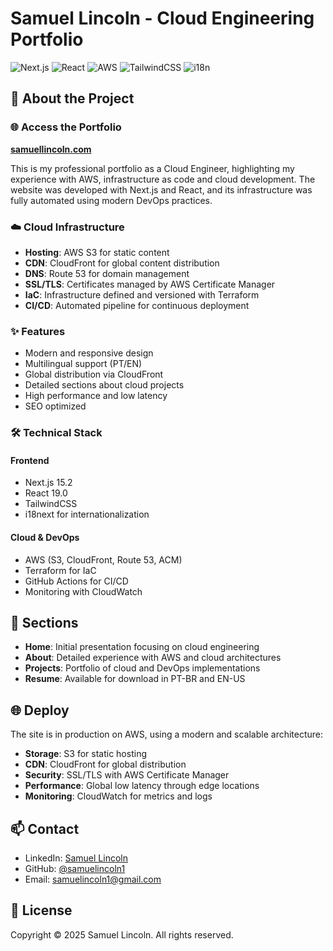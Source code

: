# Samuel Lincoln - Cloud Engineering Portfolio

![Next.js](https://img.shields.io/badge/Next.js-000000?style=for-the-badge&logo=next.js&logoColor=white)
![React](https://img.shields.io/badge/React-61DAFB?style=for-the-badge&logo=react&logoColor=black)
![AWS](https://img.shields.io/badge/AWS-232F3E?style=for-the-badge&logo=amazon-aws&logoColor=white)
![TailwindCSS](https://img.shields.io/badge/Tailwind_CSS-38B2AC?style=for-the-badge&logo=tailwind-css&logoColor=white)
![i18n](https://img.shields.io/badge/i18n-26A69A?style=for-the-badge&logo=i18next&logoColor=white)

## 🚀 About the Project

### 🌐 Access the Portfolio
**[samuellincoln.com](https://samuellincoln.com)**

This is my professional portfolio as a Cloud Engineer, highlighting my experience with AWS, infrastructure as code and cloud development. The website was developed with Next.js and React, and its infrastructure was fully automated using modern DevOps practices.

### ☁️ Cloud Infrastructure

- **Hosting**: AWS S3 for static content
- **CDN**: CloudFront for global content distribution
- **DNS**: Route 53 for domain management
- **SSL/TLS**: Certificates managed by AWS Certificate Manager
- **IaC**: Infrastructure defined and versioned with Terraform
- **CI/CD**: Automated pipeline for continuous deployment

### ✨ Features

- Modern and responsive design
- Multilingual support (PT/EN)
- Global distribution via CloudFront
- Detailed sections about cloud projects
- High performance and low latency
- SEO optimized

### 🛠️ Technical Stack

#### Frontend
- Next.js 15.2
- React 19.0
- TailwindCSS
- i18next for internationalization

#### Cloud & DevOps
- AWS (S3, CloudFront, Route 53, ACM)
- Terraform for IaC
- GitHub Actions for CI/CD
- Monitoring with CloudWatch

## 📱 Sections

- **Home**: Initial presentation focusing on cloud engineering
- **About**: Detailed experience with AWS and cloud architectures
- **Projects**: Portfolio of cloud and DevOps implementations
- **Resume**: Available for download in PT-BR and EN-US

## 🌐 Deploy

The site is in production on AWS, using a modern and scalable architecture:

- **Storage**: S3 for static hosting
- **CDN**: CloudFront for global distribution
- **Security**: SSL/TLS with AWS Certificate Manager
- **Performance**: Global low latency through edge locations
- **Monitoring**: CloudWatch for metrics and logs

## 📫 Contact

- LinkedIn: [Samuel Lincoln](https://www.linkedin.com/in/samuel-gomes-213429209/)
- GitHub: [@samuelincoln1](https://github.com/samuelincoln1)
- Email: [samuelincoln1@gmail.com](mailto:samuelincoln1@gmail.com)

## 📝 License

Copyright © 2025 Samuel Lincoln. All rights reserved.
